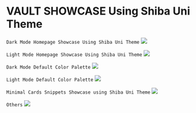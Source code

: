 # VAULT SHOWCASE Using Shiba Uni Theme

`Dark Mode Homepage Showcase Using Shiba Uni Theme`
<img src="https://github.com/faroukx/Obsidian-shiba-uni-theme/blob/main/img/faroukvault/3faroukhomepagedark.png?raw=true">

`Light Mode Homepage Showcase Using Shiba Uni Theme`
<img src="https://github.com/faroukx/Obsidian-shiba-uni-theme/blob/main/img/faroukvault/3faroukhomepagelight.png?raw=true">

`Dark Mode Default Color Palette`
<img src="https://github.com/faroukx/Obsidian-shiba-uni-theme/blob/main/img/faroukvault/1homepagedark.png?raw=true">

`Light Mode Default Color Palette`
<img src="https://github.com/faroukx/Obsidian-shiba-uni-theme/blob/main/img/faroukvault/1homepagelight.png?raw=true">

`Minimal Cards Snippets Showcase using Shiba Uni Theme`
<img src="https://github.com/faroukx/Obsidian-shiba-uni-theme/blob/main/img/faroukvault/2myanimelist.png?raw=true">

`Others`
<img src="https://github.com/faroukx/Obsidian-shiba-uni-theme/blob/main/img/faroukvault/4worksetupdark.png?raw=true">

